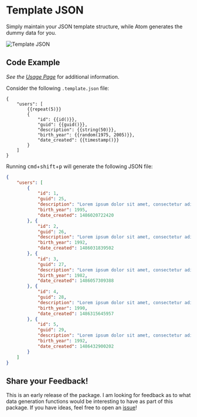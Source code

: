 # Template JSON

Simply maintain your JSON template structure, while Atom generates the dummy data for you.

![Template JSON](https://github.com/pvienneau/atom-template-json/raw/master/resources/usage.gif)

## Code Example

_See the [Usage Page](https://github.com/pvienneau/atom-json-generator/wiki/Usage)_ for additional information.

Consider the following `.template.json` file:

```
{
    "users": [
        {{repeat(5)}}
        {
            "id": {{id()}},
            "guid": {{guid()}},
            "description": {{string(50)}},
            "birth_year": {{random(1975, 2005)}},
            "date_created": {{timestamp()}}
        }
    ]
}
```

Running <kbd>cmd</kbd>+<kbd>shift</kbd>+<kbd>p</kbd> will generate the following JSON file:

```json
{
    "users": [
        {
            "id": 1,
            "guid": 25,
            "description": "Lorem ipsum dolor sit amet, consectetur adipiscing",
            "birth_year": 1995,
            "date_created": 1486020722420
        }, {
            "id": 2,
            "guid": 26,
            "description": "Lorem ipsum dolor sit amet, consectetur adipiscing",
            "birth_year": 1992,
            "date_created": 1486031839502
        }, {
            "id": 3,
            "guid": 27,
            "description": "Lorem ipsum dolor sit amet, consectetur adipiscing",
            "birth_year": 1982,
            "date_created": 1486057309388
        }, {
            "id": 4,
            "guid": 28,
            "description": "Lorem ipsum dolor sit amet, consectetur adipiscing",
            "birth_year": 1990,
            "date_created": 1486315645957
        }, {
            "id": 5,
            "guid": 29,
            "description": "Lorem ipsum dolor sit amet, consectetur adipiscing",
            "birth_year": 1992,
            "date_created": 1486432900202
        }
    ]
}
```

## Share your Feedback!

This is an early release of the package. I am looking for feedback as to what data generation functions would be interesting to have as part of this package. If you have ideas, feel free to open an [issue](https://github.com/pvienneau/atom-json-generator/issues)!
